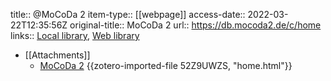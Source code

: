 title:: @MoCoDa 2
item-type:: [[webpage]]
access-date:: 2022-03-22T12:35:56Z
original-title:: MoCoDa 2
url:: https://db.mocoda2.de/c/home
links:: [Local library](zotero://select/groups/2386895/items/UCLU6KW9), [Web library](https://www.zotero.org/groups/2386895/items/UCLU6KW9)

- [[Attachments]]
	- [MoCoDa 2](https://db.mocoda2.de/c/home) {{zotero-imported-file 52Z9UWZS, "home.html"}}